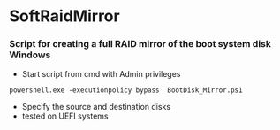 # SoftRaidMirror
### Script for creating a full RAID mirror of the boot system disk Windows
*  Start script from cmd with Admin privileges
  ```
  powershell.exe -executionpolicy bypass  BootDisk_Mirror.ps1
  ```

*  Specify the source and destination disks
*  tested on UEFI systems
